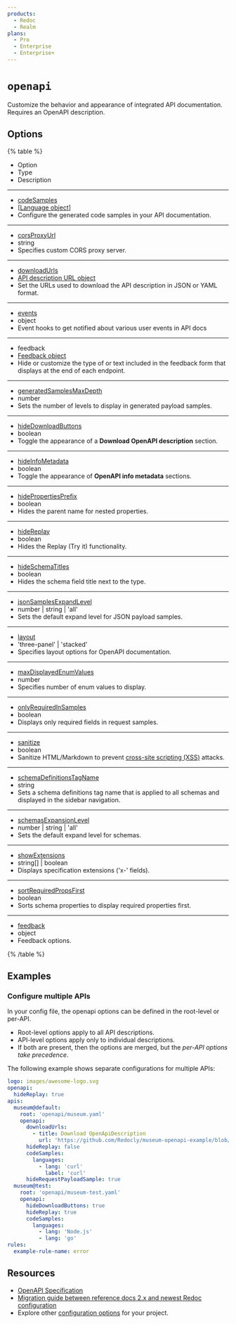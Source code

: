 ```yaml
---
products:
  - Redoc
  - Realm
plans:
  - Pro
  - Enterprise
  - Enterprise+
---
```

# `openapi`

Customize the behavior and appearance of integrated API documentation. Requires an OpenAPI description.

## Options

{% table %}

* Option
* Type
* Description

---

* [codeSamples](./code-samples.md)
* \[[Language object](./code-samples.md#language-object)]
* Configure the generated code samples in your API documentation.

---

* [corsProxyUrl](./cors-proxy-url.md)
* string
* Specifies custom CORS proxy server.

---

* [downloadUrls](./download-urls.md)
* [API description URL object](./download-urls.md#api-description-url-object)
* Set the URLs used to download the API description in JSON or YAML format.

---

* [events](./events.md)
* object
* Event hooks to get notified about various user events in API docs

---

* feedback
* [Feedback object](../feedback.md#options)
* Hide or customize the type of or text included in the feedback form that displays at the end of each endpoint.

---

* [generatedSamplesMaxDepth](./generated-samples-max-depth.md)
* number
* Sets the number of levels to display in generated payload samples.

---

* [hideDownloadButtons](./hide-download-buttons.md)
* boolean
* Toggle the appearance of a **Download OpenAPI description** section.

---

* [hideInfoMetadata](./hide-info-metadata.md)
* boolean
* Toggle the appearance of **OpenAPI info metadata** sections.

---

* [hidePropertiesPrefix](./hide-properties-prefix.md)
* boolean
* Hides the parent name for nested properties.

---

* [hideReplay](./hide-replay.md)
* boolean
* Hides the Replay (Try it) functionality.

---

* [hideSchemaTitles](./hide-schema-titles.md)
* boolean
* Hides the schema field title next to the type.

---

* [jsonSamplesExpandLevel](./json-samples-expand-level.md)
* number | string | 'all'
* Sets the default expand level for JSON payload samples.

---

* [layout](./layout.md)
* 'three-panel' | 'stacked'
* Specifies layout options for OpenAPI documentation.

---

* [maxDisplayedEnumValues](./max-displayed-enum-values.md)
* number
* Specifies number of enum values to display.

---

* [onlyRequiredInSamples](./only-required-in-samples.md)
* boolean
* Displays only required fields in request samples.

---

* [sanitize](./sanitize.md)
* boolean
* Sanitize HTML/Markdown to prevent [cross-site scripting (XSS)](https://owasp.org/www-community/attacks/xss/) attacks.

---

* [schemaDefinitionsTagName](./schema-definitions-tag-name.md)
* string
* Sets a schema definitions tag name that is applied to all schemas and displayed in the sidebar navigation.

---
* [schemasExpansionLevel](./schemas-expansion-level.md)
* number | string | 'all'
* Sets the default expand level for schemas.

---

* [showExtensions](./show-extensions.md)
* string[] | boolean
* Displays specification extensions ('x-' fields).

---

* [sortRequiredPropsFirst](./sort-required-props-first.md)
* boolean
* Sorts schema properties to display required properties first.

---

- [feedback](../feedback.md#options)
- object
- Feedback options.

{% /table %}


## Examples

### Configure multiple APIs

In your config file, the openapi options can be defined in the root-level or per-API.

- Root-level options apply to all API descriptions.
- API-level options apply only to individual descriptions.
- If both are present, then the options are merged, but the _per-API options take precedence_.

The following example shows separate configurations for multiple APIs:

```yaml {% title="Redocly.yaml file" %}
logo: images/awesome-logo.svg
openapi:
  hideReplay: true
apis:
  museum@default:
    root: 'openapi/museum.yaml'
    openapi:
      downloadUrls:
        - title: Download OpenApiDescription
          url: 'https://github.com/Redocly/museum-openapi-example/blob/main/openapi.yaml'
      hideReplay: false
      codeSamples:
        languages:
          - lang: 'curl'
            label: 'curl'
      hideRequestPayloadSample: true
  museum@test:
    root: 'openapi/museum-test.yaml'
    openapi:
      hideDownloadButtons: true
      hideReplay: true
      codeSamples:
        languages:
          - lang: 'Node.js'
          - lang: 'go'
rules:
  example-rule-name: error
```

## Resources

- [OpenAPI Specification](https://spec.openapis.org/oas/latest.html)
- [Migration guide between reference docs 2.x and newest Redoc configuration](./config-migration.md)
- Explore other [configuration options](../index.md) for your project.
